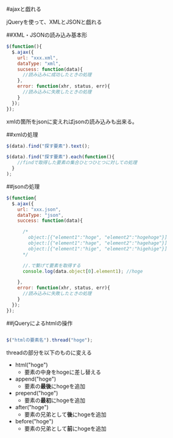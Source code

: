 #ajaxと戯れる

jQueryを使って、XMLとJSONと戯れる

##XML・JSONの読み込み基本形

```javascript
$(function(){
  $.ajax({
    url: "xxx.xml",
    dataType: "xml",
    sucsess: function(data){
      //読み込みに成功したときの処理
    },
    error: function(xhr, status, err){
      //読み込みに失敗したときの処理
    }
  });
});
```

xmlの箇所をjsonに変えればjsonの読み込みも出来る。

##xmlの処理

```javascript
$(data).find("探す要素").text();

$(data).find("探す要素").each(function(){
    //findで取得した要素の集合ひとつひとつに対しての処理
  }
);
```

##jsonの処理

```javascript
$(function{
  $.ajax({
    url: "xxx.json",
    dataType: "json",
    success: function(data){

      /*
        object:[{"element1":"hoge", "element2":"hogehoge"}]    
        object:[{"element1":"hage", "element2":"hagehage"}]    
        object:[{"element1":"hige", "element2":"higehige"}]    
      */

      //.で繋げて要素を取得する
      console.log(data.object[0].element1); //hoge

    },
    error: function(xhr, status, err){
      //読み込みに失敗したときの処理
    }
  });
});
```

##jQueryによるhtmlの操作

```javascript

$("htmlの要素名").thread("hoge");

```
threadの部分を以下のものに変える

- html("hoge")
  - 要素の中身をhogeに差し替える
- append("hoge")
  - 要素の**最後**にhogeを追加
- prepend("hoge")
  - 要素の**最初**にhogeを追加
- after("hoge")
  - 要素の兄弟として**後**にhogeを追加
- before("hoge")
  - 要素の兄弟として**前**にhogeを追加
